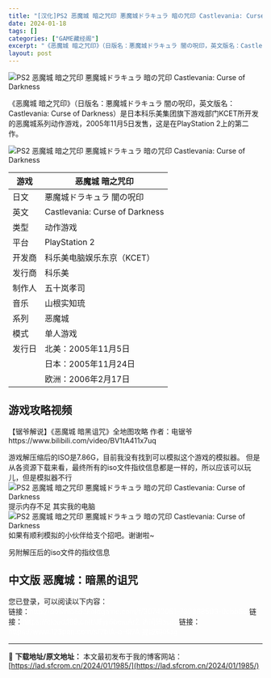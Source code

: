```yaml
---
title: "[汉化]PS2 恶魔城 暗之咒印 悪魔城ドラキュラ 暗の咒印 Castlevania: Curse of Darkness 免费下载"
date: 2024-01-18
tags: []
categories: ["GAME藏经阁"]
excerpt: "《恶魔城 暗之咒印》（日版名：悪魔城ドラキュラ 闇の呪印，英文版名：Castlevania: Curse of Darkness）是日本科乐美集团旗下游戏部门KCET所开发的恶魔城系列动作游戏，2005年11月5日发售，这是在PlayStation 2上的第二作。 游戏 恶魔城 暗之咒印 日文 悪魔&hellip;"
layout: post
---
```


<div></div>
<img style="display: block; margin-left: auto; margin-right: auto;" title="恶魔城 暗之咒印" src="https://lad.sfcrom.cn/wp-content/uploads/2024/01/20240117_65a7ddc7f26fe.jpg" alt="PS2 恶魔城 暗之咒印 悪魔城ドラキュラ 暗の咒印 Castlevania: Curse of Darkness" />

《恶魔城 暗之咒印》（日版名：悪魔城ドラキュラ 闇の呪印，英文版名：Castlevania: Curse of Darkness）是日本科乐美集团旗下游戏部门KCET所开发的恶魔城系列动作游戏，2005年11月5日发售，这是在PlayStation 2上的第二作。

<img style="display: block; margin-left: auto; margin-right: auto;" title="恶魔城 暗之咒印" src="https://lad.sfcrom.cn/wp-content/uploads/2024/01/20240117_65a7ddc81f138.jpg" alt="PS2 恶魔城 暗之咒印 悪魔城ドラキュラ 暗の咒印 Castlevania: Curse of Darkness" />
<table>
<thead>
<tr>
<th>游戏</th>
<th>恶魔城 暗之咒印</th>
</tr>
</thead>
<tbody>
<tr>
<td>日文</td>
<td>悪魔城ドラキュラ 闇の呪印</td>
</tr>
<tr>
<td>英文</td>
<td>Castlevania: Curse of Darkness</td>
</tr>
<tr>
<td>类型</td>
<td>动作游戏</td>
</tr>
<tr>
<td>平台</td>
<td>PlayStation 2</td>
</tr>
<tr>
<td>开发商</td>
<td>科乐美电脑娱乐东京（KCET）</td>
</tr>
<tr>
<td>发行商</td>
<td>科乐美</td>
</tr>
<tr>
<td>制作人</td>
<td>五十岚孝司</td>
</tr>
<tr>
<td>音乐</td>
<td>山根实知琉</td>
</tr>
<tr>
<td>系列</td>
<td>恶魔城</td>
</tr>
<tr>
<td>模式</td>
<td>单人游戏</td>
</tr>
<tr>
<td>发行日</td>
<td>北美：2005年11月5日</td>
</tr>
<tr>
<td></td>
<td>日本：2005年11月24日</td>
</tr>
<tr>
<td></td>
<td>欧洲：2006年2月17日</td>
</tr>
</tbody>
</table>
<a name="ci_title0"></a>
<h2>游戏攻略视频</h2>
【锯爷解说】《恶魔城 暗黑诅咒》全地图攻略
作者：电锯爷
https://www.bilibili.com/video/BV1tA411x7uq

游戏解压缩后的ISO是7.86G，目前我没有找到可以模拟这个游戏的模拟器。
但是从各资源下载来看，最终所有的iso文件指纹信息都是一样的，所以应该可以玩儿，但是模拟器不行
<img style="display: block; margin-left: auto; margin-right: auto;" title="PCSX2提示内存不足" src="https://lad.sfcrom.cn/wp-content/uploads/2024/01/20240117_65a7ddc898722.png" alt="PS2 恶魔城 暗之咒印 悪魔城ドラキュラ 暗の咒印 Castlevania: Curse of Darkness" />
提示内存不足
其实我的电脑
<img style="display: block; margin-left: auto; margin-right: auto;" title="内存情况" src="https://lad.sfcrom.cn/wp-content/uploads/2024/01/20240117_65a7ddc8cb11a.png" alt="PS2 恶魔城 暗之咒印 悪魔城ドラキュラ 暗の咒印 Castlevania: Curse of Darkness" />
如果有顺利模拟的小伙伴给支个招吧。谢谢啦~

另附解压后的iso文件的指纹信息

<a name="ci_title1"></a>
<h2>中文版 恶魔城：暗黑的诅咒</h2>
您已登录，可以阅读以下内容：
<div>链接：<span style="color: #ffffff;">http://download.9ioldgame.com/f/30740061-739388509-0cbb66</span>
链接：<span style="color: #ffffff;">https://cloud.189.cn/t/JFjy6beiuAr2 访问码</span><code><span style="color: #ffffff;">3udi</span></code>
链接：<span style="color: #ffffff;">https://www.123pan.com/s/7biA-oH97A 提取码</span><code><span style="color: #ffffff;">OSzg</span></code></div>

---
📖 **下载地址/原文地址：** 本文最初发布于我的博客网站：[https://lad.sfcrom.cn/2024/01/1985/](https://lad.sfcrom.cn/2024/01/1985/)
